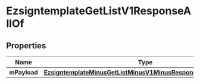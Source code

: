 
# EzsigntemplateGetListV1ResponseAllOf

## Properties
Name | Type | Description | Notes
------------ | ------------- | ------------- | -------------
**mPayload** | [**EzsigntemplateMinusGetListMinusV1MinusResponseMinusMPayload**](EzsigntemplateMinusGetListMinusV1MinusResponseMinusMPayload.md) |  | 



